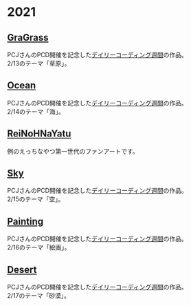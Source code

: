 # 2021

## [GraGrass](./GraGrass)
PCJさんのPCD開催を記念した[デイリーコーディング週間](https://twitter.com/PCD_Tokyo/status/1359845455648223233)の作品。  
2/13のテーマ「草原」。  

## [Ocean](./Ocean)
PCJさんのPCD開催を記念した[デイリーコーディング週間](https://twitter.com/PCD_Tokyo/status/1359845455648223233)の作品。  
2/14のテーマ「海」。  

## [ReiNoHNaYatu](./ReiNoHNaYatu)
例のえっちなやつ第一世代のファンアートです。  

## [Sky](./Sky)
PCJさんのPCD開催を記念した[デイリーコーディング週間](https://twitter.com/PCD_Tokyo/status/1359845455648223233)の作品。  
2/15のテーマ「空」。  

## [Painting](./Painting)
PCJさんのPCD開催を記念した[デイリーコーディング週間](https://twitter.com/PCD_Tokyo/status/1359845455648223233)の作品。  
2/16のテーマ「絵画」。  

## [Desert](./Desert)
PCJさんのPCD開催を記念した[デイリーコーディング週間](https://twitter.com/PCD_Tokyo/status/1359845455648223233)の作品。  
2/17のテーマ「砂漠」。  